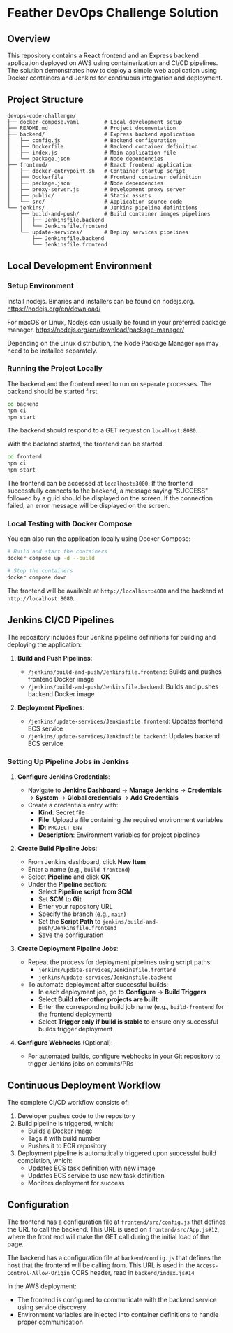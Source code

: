 # Feather DevOps Challenge Solution

## Overview
This repository contains a React frontend and an Express backend application deployed on AWS using containerization and CI/CD pipelines. The solution demonstrates how to deploy a simple web application using Docker containers and Jenkins for continuous integration and deployment.

## Project Structure

```
devops-code-challenge/
├── docker-compose.yaml        # Local development setup
├── README.md                  # Project documentation
├── backend/                   # Express backend application
│   ├── config.js              # Backend configuration
│   ├── Dockerfile             # Backend container definition
│   ├── index.js               # Main application file
│   └── package.json           # Node dependencies
├── frontend/                  # React frontend application
│   ├── docker-entrypoint.sh   # Container startup script
│   ├── Dockerfile             # Frontend container definition
│   ├── package.json           # Node dependencies
│   ├── proxy-server.js        # Development proxy server
│   ├── public/                # Static assets
│   └── src/                   # Application source code
└── jenkins/                   # Jenkins pipeline definitions
    ├── build-and-push/        # Build container images pipelines
    │   ├── Jenkinsfile.backend
    │   └── Jenkinsfile.frontend
    └── update-services/       # Deploy services pipelines
        ├── Jenkinsfile.backend
        └── Jenkinsfile.frontend
```

## Local Development Environment

### Setup Environment
Install nodejs. Binaries and installers can be found on nodejs.org.
https://nodejs.org/en/download/

For macOS or Linux, Nodejs can usually be found in your preferred package manager.
https://nodejs.org/en/download/package-manager/

Depending on the Linux distribution, the Node Package Manager `npm` may need to be installed separately.

### Running the Project Locally

The backend and the frontend need to run on separate processes. The backend should be started first.
```bash
cd backend
npm ci
npm start
```
The backend should respond to a GET request on `localhost:8080`.

With the backend started, the frontend can be started.
```bash
cd frontend
npm ci
npm start
```
The frontend can be accessed at `localhost:3000`. If the frontend successfully connects to the backend, a message saying "SUCCESS" followed by a guid should be displayed on the screen. If the connection failed, an error message will be displayed on the screen.

### Local Testing with Docker Compose

You can also run the application locally using Docker Compose:

```bash
# Build and start the containers
docker compose up -d --build

# Stop the containers
docker compose down
```

The frontend will be available at `http://localhost:4000` and the backend at `http://localhost:8080`.

## Jenkins CI/CD Pipelines

The repository includes four Jenkins pipeline definitions for building and deploying the application:

1. **Build and Push Pipelines**:
   - `/jenkins/build-and-push/Jenkinsfile.frontend`: Builds and pushes frontend Docker image
   - `/jenkins/build-and-push/Jenkinsfile.backend`: Builds and pushes backend Docker image

2. **Deployment Pipelines**:
   - `/jenkins/update-services/Jenkinsfile.frontend`: Updates frontend ECS service
   - `/jenkins/update-services/Jenkinsfile.backend`: Updates backend ECS service

### Setting Up Pipeline Jobs in Jenkins

1. **Configure Jenkins Credentials**:
   - Navigate to **Jenkins Dashboard** → **Manage Jenkins** → **Credentials** → **System** → **Global credentials** → **Add Credentials**
   - Create a credentials entry with:
     - **Kind**: Secret file
     - **File**: Upload a file containing the required environment variables
     - **ID**: `PROJECT_ENV`
     - **Description**: Environment variables for project pipelines

2. **Create Build Pipeline Jobs**:
   - From Jenkins dashboard, click **New Item**
   - Enter a name (e.g., `build-frontend`)
   - Select **Pipeline** and click **OK**
   - Under the **Pipeline** section:
     - Select **Pipeline script from SCM**
     - Set **SCM** to **Git**
     - Enter your repository URL
     - Specify the branch (e.g., `main`)
     - Set the **Script Path** to `jenkins/build-and-push/Jenkinsfile.frontend`
     - Save the configuration

3. **Create Deployment Pipeline Jobs**:
   - Repeat the process for deployment pipelines using script paths:
     - `jenkins/update-services/Jenkinsfile.frontend`
     - `jenkins/update-services/Jenkinsfile.backend`
   - To automate deployment after successful builds:
     - In each deployment job, go to **Configure** → **Build Triggers**
     - Select **Build after other projects are built**
     - Enter the corresponding build job name (e.g., `build-frontend` for the frontend deployment)
     - Select **Trigger only if build is stable** to ensure only successful builds trigger deployment

4. **Configure Webhooks** (Optional):
   - For automated builds, configure webhooks in your Git repository to trigger Jenkins jobs on commits/PRs

## Continuous Deployment Workflow

The complete CI/CD workflow consists of:

1. Developer pushes code to the repository
2. Build pipeline is triggered, which:
   - Builds a Docker image
   - Tags it with build number
   - Pushes it to ECR repository
3. Deployment pipeline is automatically triggered upon successful build completion, which:
   - Updates ECS task definition with new image
   - Updates ECS service to use new task definition
   - Monitors deployment for success

## Configuration

The frontend has a configuration file at `frontend/src/config.js` that defines the URL to call the backend. This URL is used on `frontend/src/App.js#12`, where the front end will make the GET call during the initial load of the page.

The backend has a configuration file at `backend/config.js` that defines the host that the frontend will be calling from. This URL is used in the `Access-Control-Allow-Origin` CORS header, read in `backend/index.js#14`

In the AWS deployment:
- The frontend is configured to communicate with the backend service using service discovery
- Environment variables are injected into container definitions to handle proper communication


